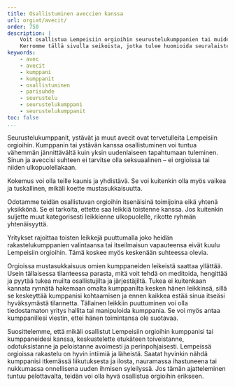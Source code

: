 ```yaml
---
title: Osallistuminen aveccien kanssa
url: orgiat/avecit/
order: 750
description: |
    Voit osallistua Lempeisiin orgioihin seurustelukumppanien tai muiden aveccien kanssa.
    Kerromme tällä sivulla seikoista, jotka tulee huomioida seuralaisten kanssa osallistuessa.
keywords:
    - avec
    - avecit
    - kumppani
    - kumppanit
    - osallistuminen
    - parisuhde
    - seurustelu
    - seurustelukumppani
    - seurustelukumppanit
toc: false
...
```

Seurustelukumppanit, ystävät ja muut avecit ovat tervetulleita Lempeisiin orgioihin.
Kumppanin tai ystävän kanssa osallistuminen voi tuntua vähemmän jännittävältä kuin yksin uudenlaiseen tapahtumaan tuleminen.
Sinun ja aveccisi suhteen ei tarvitse olla seksuaalinen – ei orgioissa tai niiden ulkopuolellakaan.

Kokemus voi olla teille kaunis ja yhdistävä.
Se voi kuitenkin olla myös vaikea ja tuskallinen, mikäli koette mustasukkaisuutta.

Odotamme teidän osallistuvan orgioihin itsenäisinä toimijoina eikä yhtenä yksikkönä.
Se ei tarkoita, ettette saa leikkiä toistenne kanssa.
Jos kuitenkin suljette muut kategorisesti leikkienne ulkopuolelle, rikotte ryhmän yhtenäisyyttä.

Yritykset rajoittaa toisten leikkejä puuttumalla joko heidän rakastelukumppanien valintaansa tai itseilmaisun vapauteensa eivät kuulu Lempeisiin orgioihin.
Tämä koskee myös keskenään suhteessa olevia.

Orgioissa mustasukkaisuus omien kumppaneiden leikeistä saattaa yllättää.
Usein tällaisessa tilanteessa parasta, mitä voit tehdä on meditoida, hengittää ja pyytää tukea muilta osallistujilta ja järjestäjiltä.
Tukea ei kuitenkaan kannata rynnätä hakemaan omalta kumppanilta kesken hänen leikkinsä, sillä se keskeyttää kumppanisi kohtaamisen ja ennen kaikkea estää sinua itseäsi hyväksymästä tilannetta.
Tällainen leikkiin puuttuminen voi olla tiedostamaton yritys hallita tai manipuloida kumppania.
Se voi myös antaa kumppanillesi viestin, ettei hänen toimintansa ole suotavaa.

Suosittelemme, että mikäli osallistut Lempeisiin orgioihin kumppanisi tai kumppaneidesi kanssa, keskustelette etukäteen toiveistanne, odotuksistanne ja peloistanne avoimesti ja perinpohjaisesti.
Lempeissä orgioissa rakastelu on hyvin intiimiä ja läheistä.
Saatat hyvinkin nähdä kumppanisi itkemässä liikutuksesta ja ilosta, nauramassa ihastuneena tai nukkumassa onnellisena uuden ihmisen syleilyssä.
Jos tämän ajatteleminen tuntuu pelottavalta, teidän voi olla hyvä osallistua orgioihin erikseen.
